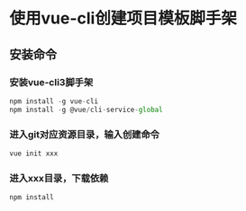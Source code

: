 # 使用vue-cli创建项目模板脚手架
## 安装命令
### 安装vue-cli3脚手架
```javascript
npm install -g vue-cli
npm install -g @vue/cli-service-global
```
### 进入git对应资源目录，输入创建命令
```javascript
vue init xxx
```
### 进入xxx目录，下载依赖
```javascript
npm install
```
